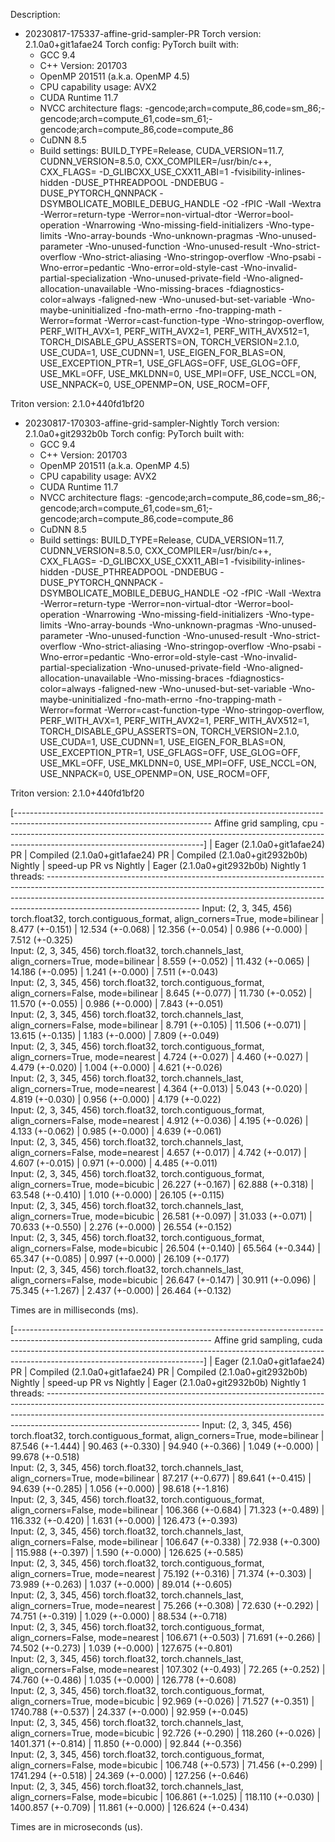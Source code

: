 Description:

- 20230817-175337-affine-grid-sampler-PR
Torch version: 2.1.0a0+git1afae24
Torch config: PyTorch built with:
  - GCC 9.4
  - C++ Version: 201703
  - OpenMP 201511 (a.k.a. OpenMP 4.5)
  - CPU capability usage: AVX2
  - CUDA Runtime 11.7
  - NVCC architecture flags: -gencode;arch=compute_86,code=sm_86;-gencode;arch=compute_61,code=sm_61;-gencode;arch=compute_86,code=compute_86
  - CuDNN 8.5
  - Build settings: BUILD_TYPE=Release, CUDA_VERSION=11.7, CUDNN_VERSION=8.5.0, CXX_COMPILER=/usr/bin/c++, CXX_FLAGS= -D_GLIBCXX_USE_CXX11_ABI=1 -fvisibility-inlines-hidden -DUSE_PTHREADPOOL -DNDEBUG -DUSE_PYTORCH_QNNPACK -DSYMBOLICATE_MOBILE_DEBUG_HANDLE -O2 -fPIC -Wall -Wextra -Werror=return-type -Werror=non-virtual-dtor -Werror=bool-operation -Wnarrowing -Wno-missing-field-initializers -Wno-type-limits -Wno-array-bounds -Wno-unknown-pragmas -Wno-unused-parameter -Wno-unused-function -Wno-unused-result -Wno-strict-overflow -Wno-strict-aliasing -Wno-stringop-overflow -Wno-psabi -Wno-error=pedantic -Wno-error=old-style-cast -Wno-invalid-partial-specialization -Wno-unused-private-field -Wno-aligned-allocation-unavailable -Wno-missing-braces -fdiagnostics-color=always -faligned-new -Wno-unused-but-set-variable -Wno-maybe-uninitialized -fno-math-errno -fno-trapping-math -Werror=format -Werror=cast-function-type -Wno-stringop-overflow, PERF_WITH_AVX=1, PERF_WITH_AVX2=1, PERF_WITH_AVX512=1, TORCH_DISABLE_GPU_ASSERTS=ON, TORCH_VERSION=2.1.0, USE_CUDA=1, USE_CUDNN=1, USE_EIGEN_FOR_BLAS=ON, USE_EXCEPTION_PTR=1, USE_GFLAGS=OFF, USE_GLOG=OFF, USE_MKL=OFF, USE_MKLDNN=0, USE_MPI=OFF, USE_NCCL=ON, USE_NNPACK=0, USE_OPENMP=ON, USE_ROCM=OFF, 

Triton version: 2.1.0+440fd1bf20

- 20230817-170303-affine-grid-sampler-Nightly
Torch version: 2.1.0a0+git2932b0b
Torch config: PyTorch built with:
  - GCC 9.4
  - C++ Version: 201703
  - OpenMP 201511 (a.k.a. OpenMP 4.5)
  - CPU capability usage: AVX2
  - CUDA Runtime 11.7
  - NVCC architecture flags: -gencode;arch=compute_86,code=sm_86;-gencode;arch=compute_61,code=sm_61;-gencode;arch=compute_86,code=compute_86
  - CuDNN 8.5
  - Build settings: BUILD_TYPE=Release, CUDA_VERSION=11.7, CUDNN_VERSION=8.5.0, CXX_COMPILER=/usr/bin/c++, CXX_FLAGS= -D_GLIBCXX_USE_CXX11_ABI=1 -fvisibility-inlines-hidden -DUSE_PTHREADPOOL -DNDEBUG -DUSE_PYTORCH_QNNPACK -DSYMBOLICATE_MOBILE_DEBUG_HANDLE -O2 -fPIC -Wall -Wextra -Werror=return-type -Werror=non-virtual-dtor -Werror=bool-operation -Wnarrowing -Wno-missing-field-initializers -Wno-type-limits -Wno-array-bounds -Wno-unknown-pragmas -Wno-unused-parameter -Wno-unused-function -Wno-unused-result -Wno-strict-overflow -Wno-strict-aliasing -Wno-stringop-overflow -Wno-psabi -Wno-error=pedantic -Wno-error=old-style-cast -Wno-invalid-partial-specialization -Wno-unused-private-field -Wno-aligned-allocation-unavailable -Wno-missing-braces -fdiagnostics-color=always -faligned-new -Wno-unused-but-set-variable -Wno-maybe-uninitialized -fno-math-errno -fno-trapping-math -Werror=format -Werror=cast-function-type -Wno-stringop-overflow, PERF_WITH_AVX=1, PERF_WITH_AVX2=1, PERF_WITH_AVX512=1, TORCH_DISABLE_GPU_ASSERTS=ON, TORCH_VERSION=2.1.0, USE_CUDA=1, USE_CUDNN=1, USE_EIGEN_FOR_BLAS=ON, USE_EXCEPTION_PTR=1, USE_GFLAGS=OFF, USE_GLOG=OFF, USE_MKL=OFF, USE_MKLDNN=0, USE_MPI=OFF, USE_NCCL=ON, USE_NNPACK=0, USE_OPENMP=ON, USE_ROCM=OFF, 

Triton version: 2.1.0+440fd1bf20


[------------------------------------------------------------------------------------------------------------------------------- Affine grid sampling, cpu -------------------------------------------------------------------------------------------------------------------------------]
                                                                                                          |  Eager (2.1.0a0+git1afae24) PR  |  Compiled (2.1.0a0+git1afae24) PR  |  Compiled (2.1.0a0+git2932b0b) Nightly  |  speed-up PR vs Nightly  |  Eager (2.1.0a0+git2932b0b) Nightly
1 threads: --------------------------------------------------------------------------------------------------------------------------------------------------------------------------------------------------------------------------------------------------------------------------------
      Input: (2, 3, 345, 456) torch.float32, torch.contiguous_format, align_corners=True, mode=bilinear   |         8.477 (+-0.151)         |          12.534 (+-0.068)          |             12.356 (+-0.054)            |     0.986 (+-0.000)      |           7.512 (+-0.325)          
      Input: (2, 3, 345, 456) torch.float32, torch.channels_last, align_corners=True, mode=bilinear       |         8.559 (+-0.052)         |          11.432 (+-0.065)          |             14.186 (+-0.095)            |     1.241 (+-0.000)      |           7.511 (+-0.043)          
      Input: (2, 3, 345, 456) torch.float32, torch.contiguous_format, align_corners=False, mode=bilinear  |         8.645 (+-0.077)         |          11.730 (+-0.052)          |             11.570 (+-0.055)            |     0.986 (+-0.000)      |           7.843 (+-0.051)          
      Input: (2, 3, 345, 456) torch.float32, torch.channels_last, align_corners=False, mode=bilinear      |         8.791 (+-0.105)         |          11.506 (+-0.071)          |             13.615 (+-0.135)            |     1.183 (+-0.000)      |           7.809 (+-0.049)          
      Input: (2, 3, 345, 456) torch.float32, torch.contiguous_format, align_corners=True, mode=nearest    |         4.724 (+-0.027)         |          4.460 (+-0.027)           |             4.479 (+-0.020)             |     1.004 (+-0.000)      |           4.621 (+-0.026)          
      Input: (2, 3, 345, 456) torch.float32, torch.channels_last, align_corners=True, mode=nearest        |         4.364 (+-0.013)         |          5.043 (+-0.020)           |             4.819 (+-0.030)             |     0.956 (+-0.000)      |           4.179 (+-0.022)          
      Input: (2, 3, 345, 456) torch.float32, torch.contiguous_format, align_corners=False, mode=nearest   |         4.912 (+-0.036)         |          4.195 (+-0.026)           |             4.133 (+-0.062)             |     0.985 (+-0.000)      |           4.639 (+-0.061)          
      Input: (2, 3, 345, 456) torch.float32, torch.channels_last, align_corners=False, mode=nearest       |         4.657 (+-0.017)         |          4.742 (+-0.017)           |             4.607 (+-0.015)             |     0.971 (+-0.000)      |           4.485 (+-0.011)          
      Input: (2, 3, 345, 456) torch.float32, torch.contiguous_format, align_corners=True, mode=bicubic    |         26.227 (+-0.167)        |          62.888 (+-0.318)          |             63.548 (+-0.410)            |     1.010 (+-0.000)      |           26.105 (+-0.115)         
      Input: (2, 3, 345, 456) torch.float32, torch.channels_last, align_corners=True, mode=bicubic        |         26.581 (+-0.097)        |          31.033 (+-0.071)          |             70.633 (+-0.550)            |     2.276 (+-0.000)      |           26.554 (+-0.152)         
      Input: (2, 3, 345, 456) torch.float32, torch.contiguous_format, align_corners=False, mode=bicubic   |         26.504 (+-0.140)        |          65.564 (+-0.344)          |             65.347 (+-0.085)            |     0.997 (+-0.000)      |           26.109 (+-0.177)         
      Input: (2, 3, 345, 456) torch.float32, torch.channels_last, align_corners=False, mode=bicubic       |         26.647 (+-0.147)        |          30.911 (+-0.096)          |             75.345 (+-1.267)            |     2.437 (+-0.000)      |           26.464 (+-0.132)         

Times are in milliseconds (ms).

[------------------------------------------------------------------------------------------------------------------------------- Affine grid sampling, cuda ------------------------------------------------------------------------------------------------------------------------------]
                                                                                                          |  Eager (2.1.0a0+git1afae24) PR  |  Compiled (2.1.0a0+git1afae24) PR  |  Compiled (2.1.0a0+git2932b0b) Nightly  |  speed-up PR vs Nightly  |  Eager (2.1.0a0+git2932b0b) Nightly
1 threads: --------------------------------------------------------------------------------------------------------------------------------------------------------------------------------------------------------------------------------------------------------------------------------
      Input: (2, 3, 345, 456) torch.float32, torch.contiguous_format, align_corners=True, mode=bilinear   |         87.546 (+-1.444)        |          90.463 (+-0.330)          |             94.940 (+-0.366)            |     1.049 (+-0.000)      |           99.678 (+-0.518)         
      Input: (2, 3, 345, 456) torch.float32, torch.channels_last, align_corners=True, mode=bilinear       |         87.217 (+-0.677)        |          89.641 (+-0.415)          |             94.639 (+-0.285)            |     1.056 (+-0.000)      |           98.618 (+-1.816)         
      Input: (2, 3, 345, 456) torch.float32, torch.contiguous_format, align_corners=False, mode=bilinear  |        106.366 (+-0.684)        |          71.323 (+-0.489)          |            116.332 (+-0.420)            |     1.631 (+-0.000)      |          126.473 (+-0.393)         
      Input: (2, 3, 345, 456) torch.float32, torch.channels_last, align_corners=False, mode=bilinear      |        106.647 (+-0.338)        |          72.938 (+-0.300)          |            115.988 (+-0.397)            |     1.590 (+-0.000)      |          126.625 (+-0.585)         
      Input: (2, 3, 345, 456) torch.float32, torch.contiguous_format, align_corners=True, mode=nearest    |         75.192 (+-0.316)        |          71.374 (+-0.303)          |             73.989 (+-0.263)            |     1.037 (+-0.000)      |           89.014 (+-0.605)         
      Input: (2, 3, 345, 456) torch.float32, torch.channels_last, align_corners=True, mode=nearest        |         75.266 (+-0.308)        |          72.630 (+-0.292)          |             74.751 (+-0.319)            |     1.029 (+-0.000)      |           88.534 (+-0.718)         
      Input: (2, 3, 345, 456) torch.float32, torch.contiguous_format, align_corners=False, mode=nearest   |        106.671 (+-0.503)        |          71.691 (+-0.266)          |             74.502 (+-0.273)            |     1.039 (+-0.000)      |          127.675 (+-0.801)         
      Input: (2, 3, 345, 456) torch.float32, torch.channels_last, align_corners=False, mode=nearest       |        107.302 (+-0.493)        |          72.265 (+-0.252)          |             74.760 (+-0.486)            |     1.035 (+-0.000)      |          126.778 (+-0.608)         
      Input: (2, 3, 345, 456) torch.float32, torch.contiguous_format, align_corners=True, mode=bicubic    |         92.969 (+-0.026)        |          71.527 (+-0.351)          |            1740.788 (+-0.537)           |     24.337 (+-0.000)     |           92.959 (+-0.045)         
      Input: (2, 3, 345, 456) torch.float32, torch.channels_last, align_corners=True, mode=bicubic        |         92.726 (+-0.290)        |         118.260 (+-0.026)          |            1401.371 (+-0.814)           |     11.850 (+-0.000)     |           92.844 (+-0.356)         
      Input: (2, 3, 345, 456) torch.float32, torch.contiguous_format, align_corners=False, mode=bicubic   |        106.748 (+-0.573)        |          71.456 (+-0.299)          |            1741.294 (+-0.518)           |     24.369 (+-0.000)     |          127.256 (+-0.646)         
      Input: (2, 3, 345, 456) torch.float32, torch.channels_last, align_corners=False, mode=bicubic       |        106.861 (+-1.025)        |         118.110 (+-0.030)          |            1400.857 (+-0.709)           |     11.861 (+-0.000)     |          126.624 (+-0.434)         

Times are in microseconds (us).
